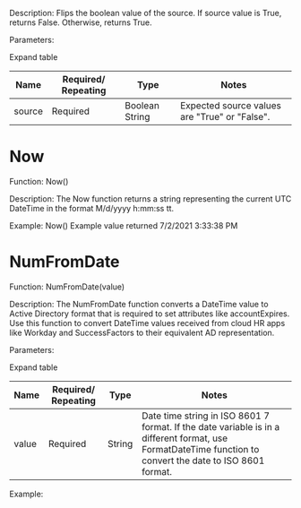 Description: Flips the boolean value of the source. If source value is True, returns False. Otherwise, returns True.

Parameters:

Expand table

| Name | Required/ Repeating | Type | Notes |
| - | - | - | - |
| source | Required | Boolean String | Expected source values are "True" or "False". |


# Now

Function: Now()

Description: The Now function returns a string representing the current UTC DateTime in the format M/d/yyyy h:mm:ss tt.

Example: Now() Example value returned 7/2/2021 3:33:38 PM


# NumFromDate

Function: NumFromDate(value)

Description: The NumFromDate function converts a DateTime value to Active Directory format that is required to set attributes like accountExpires. Use this function to convert DateTime values received from cloud HR apps like Workday and SuccessFactors to their equivalent AD representation.

Parameters:

Expand table

| Name | Required/ Repeating | Type | Notes |
| - | - | - | - |
| value | Required | String | Date time string in ISO 8601 7 format. If the date variable is in a different format, use FormatDateTime function to convert the date to ISO 8601 format. |

Example:
